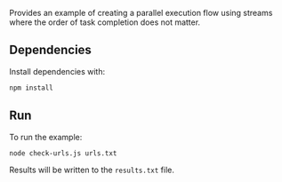 Provides an example of creating a parallel execution flow using streams where the order of task completion does not matter.

## Dependencies

Install dependencies with:

```bash
npm install
```

## Run

To run the example:

```bash
node check-urls.js urls.txt
```

Results will be written to the `results.txt` file.
